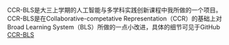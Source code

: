 CCR-BLS是大三上学期的人工智能与多学科实践创新课程中我所做的一个项目。CCR-BLS是在Collaborative-competative Representation（CCR）的基础上对Broad Learning System（BLS）所做的一点小改进，具体的细节可见于GitHub
[CCR-BLS](https://github.com/WuGuangHeng/CCR_BLS)